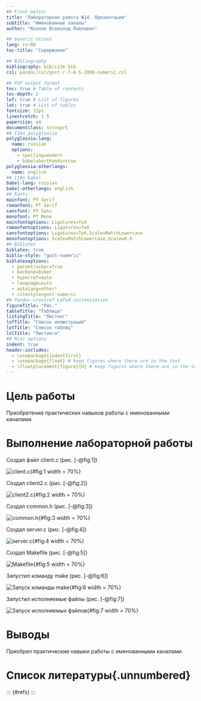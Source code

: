 ```yaml
---
## Front matter
title: "Лабораторная работа №14. Презентация"
subtitle: "Именованные каналы"
author: "Козлов Всеволод Павлович"

## Generic otions
lang: ru-RU
toc-title: "Содержание"

## Bibliography
bibliography: bib/cite.bib
csl: pandoc/csl/gost-r-7-0-5-2008-numeric.csl

## Pdf output format
toc: true # Table of contents
toc-depth: 2
lof: true # List of figures
lot: true # List of tables
fontsize: 12pt
linestretch: 1.5
papersize: a4
documentclass: scrreprt
## I18n polyglossia
polyglossia-lang:
  name: russian
  options:
	- spelling=modern
	- babelshorthands=true
polyglossia-otherlangs:
  name: english
## I18n babel
babel-lang: russian
babel-otherlangs: english
## Fonts
mainfont: PT Serif
romanfont: PT Serif
sansfont: PT Sans
monofont: PT Mono
mainfontoptions: Ligatures=TeX
romanfontoptions: Ligatures=TeX
sansfontoptions: Ligatures=TeX,Scale=MatchLowercase
monofontoptions: Scale=MatchLowercase,Scale=0.9
## Biblatex
biblatex: true
biblio-style: "gost-numeric"
biblatexoptions:
  - parentracker=true
  - backend=biber
  - hyperref=auto
  - language=auto
  - autolang=other*
  - citestyle=gost-numeric
## Pandoc-crossref LaTeX customization
figureTitle: "Рис."
tableTitle: "Таблица"
listingTitle: "Листинг"
lofTitle: "Список иллюстраций"
lotTitle: "Список таблиц"
lolTitle: "Листинги"
## Misc options
indent: true
header-includes:
  - \usepackage{indentfirst}
  - \usepackage{float} # keep figures where there are in the text
  - \floatplacement{figure}{H} # keep figures where there are in the text
---
```


# Цель работы

Приобретение практических навыков работы с именованными каналами.

# Выполнение лабораторной работы

Создал файл client.c (рис. [-@fig:1])

![client.c](image/1.png){#fig:1 width = 70%}

Создал client2.c (рис. [-@fig:2])

![client2.c](image/2.png){#fig:2 width = 70%}

Создал common.h (рис. [-@fig:3])

![common.h](image/3.png){#fig:3 width = 70%}

Создал server.c (рис. [-@fig:4])

![server.c](image/4.png){#fig:4 width = 70%}

Создал Makefile (рис. [-@fig:5])

![Makefile](image/5.png){#fig:5 width = 70%}

Запустил команду make (рис. [-@fig:6])

![Запуск команды make](image/6.png){#fig:6 width = 70%}

Запустил исполняемые файлы (рис. [-@fig:7])

![Запуск исполняемых файлов](image/7.png){#fig:7 width = 70%}

# Выводы

Приобрел практические навыки работы с именованными каналами.

# Список литературы{.unnumbered}

::: {#refs}
:::
